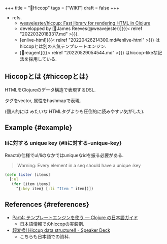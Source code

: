 +++
title = "📝Hiccop"
tags = ["WIKI"]
draft = false
+++

-   refs.
    -   [weavejester/hiccup: Fast library for rendering HTML in Clojure](https://github.com/weavejester/hiccup)
    -   developped by [👨James Reeves(@weavejester)]({{< relref "20220320183317.md" >}}).
    -   [enlive-html]({{< relref "20220426214300.md#enlive-html" >}}) はhiccopとは別の人気テンプレートエンジン.
    -   [📝reagent]({{< relref "20220529054544.md" >}}) はhiccop-likeな記法を採用している.


## Hiccopとは {#hiccopとは}

HTMLをClojureのデータ構造で表現するDSL.

タグをvector, 属性をhashmapで表現.

(個人的には <hoge>みたいな HTMLタグよりも圧倒的に読みやすい気がした).


## Example {#example}


### liに対する unique key {#liに対する-unique-key}

Reactの仕様でul/liのなかではuniqueなidを振る必要がある.

> Warning: Every element in a seq should have a unique :key

```clojure
(defn lister [items]
  [:ul
   (for [item items]
     ^{:key item} [:li "Item " item])])
```


## References {#references}

-   [Part4: テンプレートエンジンを使う — Clojure の日本語ガイド](https://ayato-p.github.io/clojure-beginner/intro_web_development/part4_template_engine.html)
    -   日本語情報でのhiccopの実装例.
-   [超変換! Hiccup data structure!! - Speaker Deck](https://speakerdeck.com/ayato0211/chao-bian-huan-hiccup-data-structure)
    -   こちらも日本語での資料.
